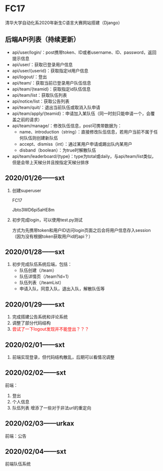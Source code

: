 # FC17
清华大学自动化系2020年新生C语言大赛网站搭建（Django）



## 后端API列表（持续更新）

+ api/user/login/：post携带token、ID或者username、ID、password，返回提示信息
+ api/user/：获取已登录用户信息
+ api/user/{userid}：获取指定id用户信息
+ api/logout/：登出
+ api/team/：获取当前已登录用户队伍信息
+ api/team/{teamid}：获取指定id队伍信息
+ api/team/list：获取队伍列表
+ api/notice/list：获取公告列表
+ api/team/quit/：退出当前队伍或取消入队申请
+ api/team/apply/{teamid}：申请加入某队伍（同一时刻只能申请一个，会覆盖之前的请求）
+ api/team/manage/：修改队伍信息，post可携带数据为：
  + name、introduction（string）：直接修改队伍信息，若用户当前不属于任何队伍则创建新队伍
  + accept、dismiss（int）：通过某用户申请或踢出队内某用户
  + disband（boolean）：为true时解散队伍
+ api/team/leaderboard/{type}：type为total或daily，与api/team/list类似，但是会带上天梯分并且按指定天梯分排序








## 2020/01/26——sxt

1. 创建superuser

   FC17

   Jbto3WD6pi5aHE8m

2. 初步完成login，可以使用test.py测试

   ​	方式为先携带token和用户ID访问login页面之后会将用户信息存入session（因为没有根据token获取用户id的api？）



## 2020/01/28——sxt

1. 初步完成队伍系统后端，包括：
   + 队伍创建（/team）
   + 队伍详情页（/team?id=1）
   + 队伍列表（/teamList）
   + 申请入队，同意入队，退出入队，解散队伍等



## 2020/01/29——sxt

1. 完成搭建公告系统和评论系统
2. 调整了部分代码结构
3. <font color=red>尝试了一下logout发现并不能登出？？？</font> 



## 2020/02/01——sxt

1. 前端实现登录，但代码结构散乱，后期可以看情况调整



## 2020/02/02——sxt

前端：

1. 登出
2. 个人信息
3. 队伍列表
增添了一些对于非法url的重定向


## 2020/02/03——urkax

前端：公告


## 2020/02/04——sxt

前端队伍系统